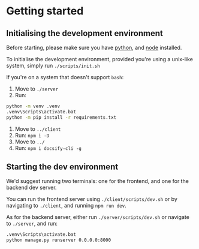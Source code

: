# Getting started

## Initialising the development environment

Before starting, please make sure you have [python](https://www.python.org/downloads/), and [node](https://nodejs.org/en/download) installed.

To initialise the development environment, provided you're using a unix-like system, simply run `./scripts/init.sh`

If you're on a system that doesn't support `bash`:

1. Move to `./server`
1. Run: 
  ```bat
  python -m venv .venv
  .venv\Scripts\activate.bat
  python -m pip install -r requirements.txt
  ```
1. Move to `../client`
1. Run: `npm i -D`
1. Move to `../`
1. Run: `npm i docsify-cli -g`

## Starting the dev environment

We'd suggest running two terminals: one for the frontend, and one for the backend dev server.

You can run the frontend server using `./client/scripts/dev.sh` or by navigating to `./client`, and running `npm run dev`.

As for the backend server, either run `./server/scripts/dev.sh` or navigate to `./server`, and run:

```bat
.venv\Scripts\activate.bat
python manage.py runserver 0.0.0.0:8000
```